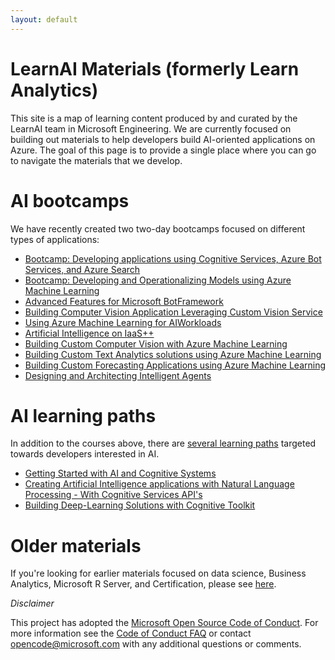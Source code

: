 ```yaml
---
layout: default
---
```


# LearnAI Materials (formerly Learn Analytics)

This site is a map of learning content produced by and curated by the LearnAI team in Microsoft Engineering. We are currently focused on building out materials to help developers build AI-oriented applications on Azure. The goal of this page is to provide
a single place where you can go to navigate the materials that we develop. 

# AI bootcamps

We have recently created two two-day bootcamps focused on different types of applications:

- [Bootcamp: Developing applications using Cognitive Services, Azure Bot Services, and Azure Search][emergingbootcamp]
- [Bootcamp: Developing and Operationalizing Models using Azure Machine Learning][probootcamp]
- [Advanced Features for Microsoft BotFramework][advancedbot]
- [Building Computer Vision Application Leveraging Custom Vision Service][buildingcomputervision]
- [Using Azure Machine Learning for AIWorkloads][amlforai]
- [Artificial Intelligence on IaaS++][aioniaas]
- [Building Custom Computer Vision with Azure Machine Learning][customcomputervisionwithaml]
- [Building Custom Text Analytics solutions using Azure Machine Learning][customtextanalyticswithaml]
- [Building Custom Forecasting Applications using Azure Machine Learning][customtimeseriesforcastingwithaml]
- [Designing and Architecting Intelligent Agents][designingandarchitectingintelligentagents]

# AI learning paths

In addition to the courses above, there are [several learning paths][ai-lp-home] targeted towards developers interested in AI. 

- [Getting Started with AI and Cognitive Systems][ai-lp-gettingstarted]
- [Creating Artificial Intelligence applications with Natural Language Processing - With Cognitive Services API's][ai-lp-nlp]
- [Building Deep-Learning Solutions with Cognitive Toolkit][ai-lp-deeplearning]

# Older materials

If you're looking for earlier materials focused on data science, Business Analytics, Microsoft R Server, and Certification, please see [here][older_learnai_materials].

*Disclaimer*

This project has adopted the [Microsoft Open Source Code of Conduct](https://opensource.microsoft.com/codeofconduct/). For more information see the [Code of Conduct FAQ](https://opensource.microsoft.com/codeofconduct/faq/) or contact [opencode@microsoft.com](mailto:opencode@microsoft.com) with any additional questions or comments.

[emergingbootcamp]: https://aka.ms/learnai-emergingaidevbootcamp
[probootcamp]: https://aka.ms/learnai-proaidevbootcamp
[advancedbot]: https://github.com/Azure/learnAnalytics-AdvancedFeaturesforMicrosoftBotFramework
[buildingcomputervision]: https://github.com/Azure/learnAnalytics-Buildingacomputervisionapplicationusingcustomvisionservice
[amlforai]: https://github.com/Azure/learnAnalytics-UsingAzureMachineLearningforAIWorkloads
[customcomputervisionwithaml]: https://github.com/Azure/LearnAI-CustomComputerVisionwithAML
[customtextanalyticswithaml]: https://github.com/Azure/LearnAI-CustomTextAnalyticsWithAML
[customtimeseriesforcastingwithaml]: https://github.com/Azure/LearnAI-CustomTimeSeriesForecastingWithAML
[designingandarchitectingintelligentagents]: https://github.com/Azure/LearnAI-DesigningandArchitectingIntelligentAgents
[aioniaas]: https://github.com/Azure/LearnAI-AIonIaaS
[ai-lp-home]: https://azure.microsoft.com/en-us/training/learning-paths/azure-ai-developer/
[ai-lp-gettingstarted]: https://learnanalytics.microsoft.com/learningpaths/developing-ai-applications-getting-started
[ai-lp-nlp]: https://learnanalytics.microsoft.com/learningpaths/developing-custom-ai-applications
[ai-lp-deeplearning]: https://learnanalytics.microsoft.com/learningpaths/developing-advanced-ai-applications
[older_learnai_materials]: learnanalytics_materials.md
